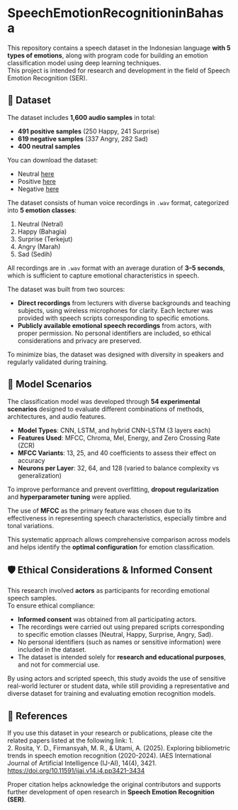 # SpeechEmotionRecognitioninBahasa
This repository contains a speech dataset in the Indonesian language **with 5 types of emotions**, along with program code for building an emotion classification model using deep learning techniques.  
This project is intended for research and development in the field of Speech Emotion Recognition (SER).

## 📂 Dataset
The dataset includes **1,600 audio samples** in total:  
- **491 positive samples** (250 Happy, 241 Surprise)  
- **619 negative samples** (337 Angry, 282 Sad)  
- **400 neutral samples**
  
You can download the dataset:
- Neutral    [here]([https://drive.google.com/drive/folders/1YEDFZEQ1JFbLlt6yWUbXaOcph6Xucxg6?usp=sharing])
- Positive   [here]([https://drive.google.com/drive/folders/1CxTeoL75ZcwrK5R2HV4Vd-Uu3r1o5kLS?usp=sharing])
- Negative   [here]([https://drive.google.com/drive/folders/1cx36NJ8aHVJY6ZHFDaBSxl6TsxEiGrgK?usp=sharing])
  
The dataset consists of human voice recordings in `.wav` format, categorized into **5 emotion classes**:  
1. Neutral (Netral)  
2. Happy (Bahagia)  
3. Surprise (Terkejut)  
4. Angry (Marah)  
5. Sad (Sedih)  

All recordings are in `.wav` format with an average duration of **3–5 seconds**, which is sufficient to capture emotional characteristics in speech.

The dataset was built from two sources:  
- **Direct recordings** from lecturers with diverse backgrounds and teaching subjects, using wireless microphones for clarity. Each lecturer was provided with speech scripts corresponding to specific emotions.  
- **Publicly available emotional speech recordings** from actors, with proper permission. No personal identifiers are included, so ethical considerations and privacy are preserved.

To minimize bias, the dataset was designed with diversity in speakers and regularly validated during training.

## 📂 Model Scenarios

The classification model was developed through **54 experimental scenarios** designed to evaluate different combinations of methods, architectures, and audio features.  

- **Model Types**: CNN, LSTM, and hybrid CNN-LSTM (3 layers each)  
- **Features Used**: MFCC, Chroma, Mel, Energy, and Zero Crossing Rate (ZCR)  
- **MFCC Variants**: 13, 25, and 40 coefficients to assess their effect on accuracy  
- **Neurons per Layer**: 32, 64, and 128 (varied to balance complexity vs generalization)  

To improve performance and prevent overfitting, **dropout regularization** and **hyperparameter tuning** were applied.  

The use of **MFCC** as the primary feature was chosen due to its effectiveness in representing speech characteristics, especially timbre and tonal variations.  

This systematic approach allows comprehensive comparison across models and helps identify the **optimal configuration** for emotion classification.

## 🛡️ Ethical Considerations & Informed Consent

This research involved **actors** as participants for recording emotional speech samples.  
To ensure ethical compliance:  

- **Informed consent** was obtained from all participating actors.  
- The recordings were carried out using prepared scripts corresponding to specific emotion classes (Neutral, Happy, Surprise, Angry, Sad).  
- No personal identifiers (such as names or sensitive information) were included in the dataset.  
- The dataset is intended solely for **research and educational purposes**, and not for commercial use.  

By using actors and scripted speech, this study avoids the use of sensitive real-world lecturer or student data, while still providing a representative and diverse dataset for training and evaluating emotion recognition models.


## 📂 References
If you use this dataset in your research or publications, please cite the related papers listed at the following link: 
1.   
2. Rosita, Y. D., Firmansyah, M. R., & Utami, A. (2025). Exploring bibliometric trends in speech emotion recognition (2020-2024). IAES International Journal of Artificial Intelligence (IJ-AI), 14(4), 3421. https://doi.org/10.11591/ijai.v14.i4.pp3421-3434
 
Proper citation helps acknowledge the original contributors and supports further development of open research in **Speech Emotion Recognition (SER)**.
